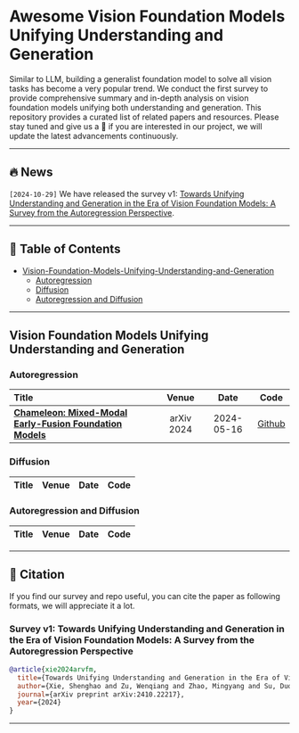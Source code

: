# Awesome Vision Foundation Models Unifying Understanding and Generation
Similar to LLM, building a generalist foundation model to solve all vision tasks has become a very popular trend. We conduct the first survey to provide comprehensive summary and in-depth analysis on vision foundation models unifying both understanding and generation. This repository provides a curated list of related papers and resources. Please stay tuned and give us a 🌟 if you are interested in our project, we will update the latest advancements continuously.


---

## 🔥 News
`[2024-10-29]` We have released the survey v1: [Towards Unifying Understanding and Generation in the Era of Vision Foundation Models: A Survey from the Autoregression Perspective](https://arxiv.org/abs/2410.22217).

---


## 📃 Table of Contents
- [Vision-Foundation-Models-Unifying-Understanding-and-Generation](#-vision-foundation-models-unifying-understanding-and-generation)
  - [Autoregression](#-autoregression)
  - [Diffusion](#-diffusion)
  - [Autoregression and Diffusion](#-autoregression-and-diffusion)
 
---


## Vision Foundation Models Unifying Understanding and Generation

### Autoregression
|  Title  |   Venue  |   Date   |   Code   |
|:--------|:--------:|:--------:|:--------:|
| [**Chameleon: Mixed-Modal Early-Fusion Foundation Models**](https://arxiv.org/pdf/2405.09818) | arXiv 2024 | 2024-05-16 | [Github](https://github.com/facebookresearch/chameleon) | - |

### Diffusion
|  Title  |   Venue  |   Date   |   Code   |
|:--------|:--------:|:--------:|:--------:|

### Autoregression and Diffusion
|  Title  |   Venue  |   Date   |   Code   |
|:--------|:--------:|:--------:|:--------:|

---


## 📃 Citation
If you find our survey and repo useful, you can cite the paper as following formats, we will appreciate it a lot.

### Survey v1: Towards Unifying Understanding and Generation in the Era of Vision Foundation Models: A Survey from the Autoregression Perspective
```BibTeX
@article{xie2024arvfm,
  title={Towards Unifying Understanding and Generation in the Era of Vision Foundation Models: A Survey from the Autoregression Perspective},
  author={Xie, Shenghao and Zu, Wenqiang and Zhao, Mingyang and Su, Duo and Liu, Shilong and Shi, Ruohua and Li, Guoqi and Zhang, Shanghang and Ma, Lei},
  journal={arXiv preprint arXiv:2410.22217},
  year={2024}
}
```

---

